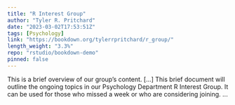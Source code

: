 ```yaml
---
title: "R Interest Group"
author: "Tyler R. Pritchard"
date: "2023-03-02T17:53:51Z"
tags: [Psychology]
link: "https://bookdown.org/tylerrpritchard/r_group/"
length_weight: "3.3%"
repo: "rstudio/bookdown-demo"
pinned: false
---
```


This is a brief overview of our group’s content. [...] This brief document will outline the ongoing topics in our Psychology Department R Interest Group. It can be used for those who missed a week or who are considering joining. ...
